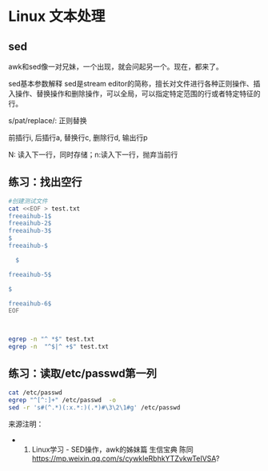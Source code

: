 # Linux 文本处理
## sed
awk和sed像一对兄妹，一个出现，就会问起另一个。现在，都来了。

sed基本参数解释
sed是stream editor的简称，擅长对文件进行各种正则操作、插入操作、替换操作和删除操作，可以全局，可以指定特定范围的行或者特定特征的行。

s/pat/replace/: 正则替换

前插行i, 后插行a, 替换行c, 删除行d, 输出行p

N: 读入下一行，同时存储；n:读入下一行，抛弃当前行


## 练习：找出空行
```bash
#创建测试文件
cat <<EOF > test.txt
freeaihub-1$
freeaihub-2$
freeaihub-3$
$
freeaihub-$

  $

freeaihub-5$

$

freeaihub-6$
EOF



egrep -n "^ *$" test.txt 
egrep -n  "^$|^ +$" test.txt 
```
## 练习：读取/etc/passwd第一列
```bash
cat /etc/passwd
egrep "^[^:]+" /etc/passwd  -o 
sed -r 's#(^.*)(:x.*:)(.*)#\3\2\1#g' /etc/passwd
```

来源注明：
- 1. Linux学习 - SED操作，awk的姊妹篇
 生信宝典 陈同 https://mp.weixin.qq.com/s/cywkIeRbhkYTZvkwTeIVSA?
